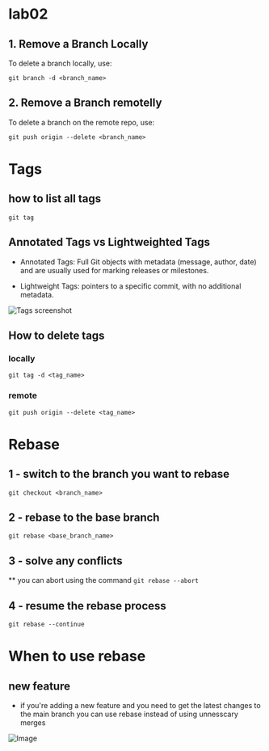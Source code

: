 # lab02


## 1. Remove a Branch Locally

To delete a branch locally, use:

``` git branch -d <branch_name> ```

## 2. Remove a Branch remotelly 

To delete a branch on the remote repo, use:

``` git push origin --delete <branch_name> ```

# Tags 
## how to list all tags 
```git tag```

## Annotated Tags vs Lightweighted Tags

* Annotated Tags: Full Git objects with metadata (message, author, date) and are usually used for marking releases or milestones.

* Lightweight Tags: pointers to a specific commit, with no additional metadata.

![Tags screenshot](/Images/Tags.png)

## How to delete tags

### locally 
``` git tag -d <tag_name> ```

### remote 
``` git push origin --delete <tag_name> ```

# Rebase

## 1 - switch to the branch you want to rebase 

``` git checkout <branch_name> ```

## 2 - rebase to the base branch

``` git rebase <base_branch_name> ```

## 3 - solve any conflicts
** you can abort using the command 
``` git rebase --abort ```


## 4 - resume the rebase process

``` git rebase --continue ```

# When to use rebase

## new feature

* if you're adding a new feature and you need to get the latest changes to the main branch you can use rebase instead of using unnesscary merges


![Image](image.jpg)
